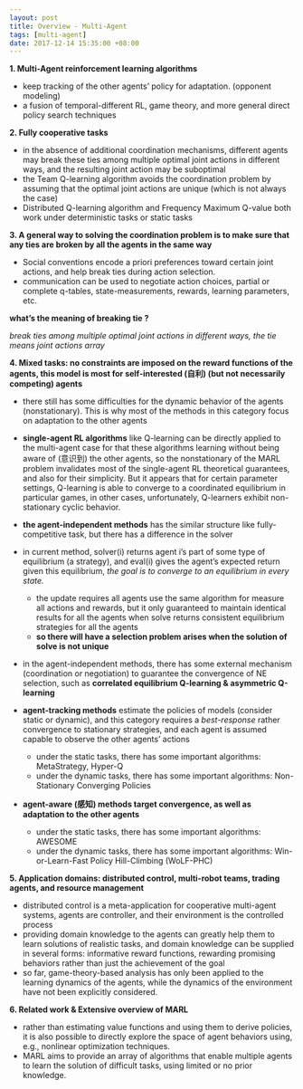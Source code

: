```yaml
---
layout: post
title: Overview - Multi-Agent
tags: [multi-agent]
date: 2017-12-14 15:35:00 +08:00
---
```


**1. Multi-Agent reinforcement learning algorithms**

- keep tracking of the other agents’ policy for adaptation. (opponent modeling)
- a fusion of temporal-different RL, game theory, and more general direct policy search techniques

**2. Fully cooperative tasks**

- in the absence of additional coordination mechanisms, different agents may break these ties among multiple optimal joint actions in different ways,  and the resulting joint action may be suboptimal
- the Team Q-learning algorithm avoids the coordination problem by assuming that the optimal joint actions are unique (which is not always the case)
- Distributed Q-learning algorithm and Frequency Maximum Q-value both work under deterministic tasks or static tasks

**3. A general way to solving the coordination problem is to make sure that any ties are broken by all the agents in the same way**

- Social conventions encode a priori preferences toward certain joint actions, and help break ties during action selection.
- communication can be used to negotiate action choices, partial or complete q-tables, state-measurements, rewards, learning parameters, etc.

**what’s the meaning of breaking tie ?**

*break ties among multiple optimal joint actions in different ways, the tie means joint actions array*

**4. Mixed tasks: no constraints are imposed on the reward functions of the agents, this model is most for self-interested (自利) (but not necessarily competing) agents**

- there still has some difficulties for the dynamic behavior of the agents (nonstationary). This is why most of the methods in this category focus on adaptation to the other agents

- **single-agent RL algorithms** like Q-learning can be directly applied to the multi-agent case for that these algorithms learning without being aware of (意识到) the other agents, so the nonstationary of the MARL problem invalidates most of the single-agent RL theoretical guarantees, and also for their simplicity. But it appears that for certain parameter settings, Q-learning is able to converge to a coordinated equilibrium in particular games, in other cases, unfortunately, Q-learners exhibit non-stationary cyclic behavior.

- **the agent-independent methods** has the similar structure like fully-competitive task, but there has a difference in the solver

- in current method, solver(i) returns agent i’s part of some type of equilibrium (a strategy), and eval(i) gives the agent’s expected return given this equilibrium, *the goal is to converge to an equilibrium in every state.*
	- the update requires all agents use the same algorithm for measure all actions and rewards, but it only guaranteed to maintain identical results for all the agents when solve returns consistent equilibrium strategies for all the agents
	- **so there will have a selection problem arises when the solution of solve is not unique**

- in the agent-independent methods, there has some external mechanism (coordination or negotiation) to guarantee the convergence of NE selection, such as **correlated equilibrium Q-learning & asymmetric Q-learning**

- **agent-tracking methods** estimate the policies of models (consider static or dynamic), and this category requires a *best-response* rather convergence to stationary strategies, and each agent is assumed capable to observe the other agents’ actions
	- under the static tasks, there has some important algorithms: MetaStrategy, Hyper-Q
	- under the dynamic tasks, there has some important algorithms: Non-Stationary Converging Policies

- **agent-aware (感知) methods target convergence, as well as adaptation to the other agents**
	- under the static tasks, there has some important algorithms: AWESOME
	- under the dynamic tasks, there has some important algorithms: Win-or-Learn-Fast Policy Hill-Climbing (WoLF-PHC)

**5. Application domains: distributed control, multi-robot teams, trading agents, and resource management**

- distributed control is a meta-application for cooperative multi-agent systems, agents are controller, and their environment is the controlled process
- providing domain knowledge to the agents can greatly help them to learn solutions of realistic tasks, and domain knowledge can be supplied in several forms: informative reward functions, rewarding promising behaviors rather than just the achievement of the goal
- so far, game-theory-based analysis has only been applied to the learning dynamics of the agents, while the dynamics of the environment have not been explicitly considered.

**6. Related work & Extensive overview of MARL**

- rather than estimating value functions and using them to derive policies, it is also possible to directly explore the space of agent behaviors using, e.g., nonlinear optimization techniques.
- MARL aims to provide an array of algorithms that enable multiple agents to learn the solution of difficult tasks, using limited or no prior knowledge.
